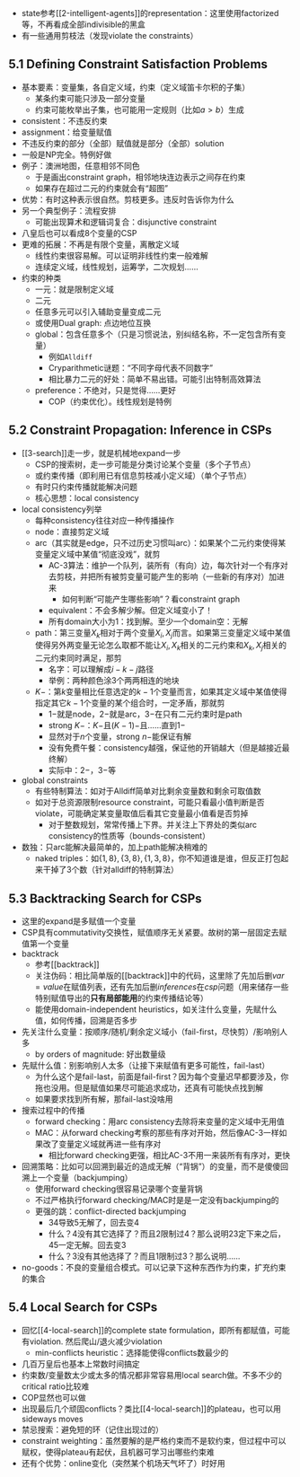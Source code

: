 - state参考[[2-intelligent-agents]]的representation：这里使用factorized等，不再看成全部indivisible的黑盒
- 有一些通用剪枝法（发现violate the constraints）
## 5.1 Defining Constraint Satisfaction Problems
- 基本要素：变量集，各自定义域，约束（定义域笛卡尔积的子集）
  - 某条约束可能只涉及一部分变量
  - 约束可能枚举出子集，也可能用一定规则（比如$a>b$）生成
- consistent：不违反约束
- assignment：给变量赋值
- 不违反约束的部分（全部）赋值就是部分（全部）solution
- 一般是NP完全。特例好做
- 例子：澳洲地图，任意相邻不同色
  - 于是画出constraint graph，相邻地块连边表示之间存在约束
  - 如果存在超过二元的约束就会有“超图”
- 优势：有时这种表示很自然。剪枝更多。违反时告诉你为什么
- 另一个典型例子：流程安排
  - 可能出现算术和逻辑词复合：disjunctive constraint
- 八皇后也可以看成8个变量的CSP
- 更难的拓展：不再是有限个变量，离散定义域
  - 线性约束很容易解。可以证明非线性约束一般难解
  - 连续定义域，线性规划，运筹学，二次规划……
- 约束的种类
  - 一元：就是限制定义域
  - 二元
  - 任意多元可以引入辅助变量变成二元
  - 或使用Dual graph: 点边地位互换
  - global：包含任意多个（只是习惯说法，别纠结名称，不一定包含所有变量）
    - 例如`Alldiff`
    - Cryparithmetic谜题：“不同字母代表不同数字”
    - 相比暴力二元的好处：简单不易出错。可能引出特制高效算法
  - preference：不绝对，只是觉得……更好
    - COP（约束优化）。线性规划是特例
## 5.2 Constraint Propagation: Inference in CSPs
- [[3-search]]走一步，就是机械地expand一步
  - CSP的搜索树，走一步可能是分类讨论某个变量（多个子节点）
  - 或约束传播（即利用已有信息剪枝减小定义域）（单个子节点）
  - 有时只约束传播就能解决问题
  - 核心思想：local consistency
- local consistency列举
  - 每种consistency往往对应一种传播操作
  - node：直接剪定义域
  - arc（其实就是edge，只不过历史习惯叫arc）：如果某个二元约束使得某变量定义域中某值“彻底没戏”，就剪
    - AC-3算法：维护一个队列，装所有（有向）边，每次针对一个有序对去剪枝，并把所有被剪变量可能产生的影响（一些新的有序对）加进来
      - 如何判断“可能产生哪些影响”？看constraint graph
    - equivalent：不会多解少解。但定义域变小了！
    - 所有domain大小为1：找到解。至少一个domain空：无解
  - path：第三变量$X_k$相对于两个变量$X_i,X_j$而言。如果第三变量定义域中某值使得另外两变量无论怎么取都不能让$X_i,X_k$相关的二元约束和$X_k,X_j$相关的二元约束同时满足，那剪
    - 名字：可以理解成$i-k-j$路径
    - 举例：两种颜色涂3个两两相连的地块
  - $K-$：第$k$变量相比任意选定的$k-1$个变量而言，如果其定义域中某值使得指定其它$k-1$个变量的某个组合时，一定矛盾，那就剪
    - $1-$就是node，$2-$就是arc，$3-$在只有二元约束时是path
    - strong $K-$：$K-$且$(K-1)-$且……直到$1-$
    - 显然对于$n$个变量，strong $n-$能保证有解
    - 没有免费午餐：consistency越强，保证他的开销越大（但是越接近最终解）
    - 实际中：$2-$，$3-$等
- global constraints
  - 有些特制算法：如对于Alldiff简单对比剩余变量数和剩余可取值数
  - 如对于总资源限制resource constraint，可能只看最小值判断是否violate，可能确定某变量取值后看其它变量最小值看是否剪掉
    - 对于整数规划，常常传播上下界。并关注上下界处的类似arc consistency的性质等（bounds-consistent）
- 数独：只arc能解决最简单的，加上path能解决稍难的
  - naked triples：如$\{1,8\},\{3,8\},\{1,3,8\}$，你不知道谁是谁，但反正打包起来干掉了3个数（针对alldiff的特制算法）
## 5.3 Backtracking Search for CSPs
- 这里的expand是多赋值一个变量
- CSP具有commutativity交换性，赋值顺序无关紧要。故树的第一层固定去赋值第一个变量
- backtrack
  - 参考[[backtrack]]
  - 关注伪码：相比简单版的[[backtrack]]中的代码，这里除了先加后删$var=value$在赋值列表，还有先加后删$inferences$在$csp$问题（用来储存一些特别赋值导出的**只有局部能用**的约束传播结论等）
  - 能使用domain-independent heuristics，如关注什么变量，先赋什么值，如何传播，回溯是否多步
- 先关注什么变量：按顺序/随机/剩余定义域小（fail-first，尽快剪）/影响别人多
  - by orders of magnitude: 好出数量级
- 先赋什么值：别影响别人太多（让接下来赋值有更多可能性，fail-last）
  - 为什么这个是fail-last，前面是fail-first？因为每个变量迟早都要涉及，你拖也没用。但是赋值如果尽可能追求成功，还真有可能快点找到解
  - 如果要求找到所有解，那fail-last没啥用
- 搜索过程中的传播
  - forward checking：用arc consistency去除将来变量的定义域中无用值
  - MAC：从forward checking考察的那些有序对开始，然后像AC-3一样如果改了变量定义域就再进一些有序对
    - 相比forward checking更强，相比AC-3不用一来装所有有序对，更快
- 回溯策略：比如可以回溯到最近的造成无解（“背锅”）的变量，而不是傻傻回溯上一个变量（backjumping）
  - 使用forward checking很容易记录哪个变量背锅
  - 不过严格执行forward checking/MAC时是是一定没有backjumping的
  - 更强的跳：conflict-directed backjumping
    - 34导致5无解了，回去变4
    - 什么？4没有其它选择了？而且2限制过4？那么说明23定下来之后，45一定无解。回去变3
    - 什么？3没有其他选择了？而且1限制过3？那么说明……
- no-goods：不良的变量组合模式。可以记录下这种东西作为约束，扩充约束的集合
## 5.4 Local Search for CSPs
- 回忆[[4-local-search]]的complete state formulation，即所有都赋值，可能有violation. 然后爬山/退火减少violation
  - min-conflicts heuristic：选择能使得conflicts数最少的
- 几百万皇后也基本上常数时间搞定
- 约束数/变量数太少或太多的情况都非常容易用local search做。不多不少的critical ratio比较难
- COP显然也可以做
- 出现最后几个顽固conflicts？类比[[4-local-search]]的plateau，也可以用sideways moves
- 禁忌搜索：避免短的环（记住出现过的）
- constraint weighting：虽然要解的是严格约束而不是软约束，但过程中可以赋权，使得plateau有起伏，且机器可学习出哪些约束难
- 还有个优势：online变化（突然某个机场天气坏了）时好用